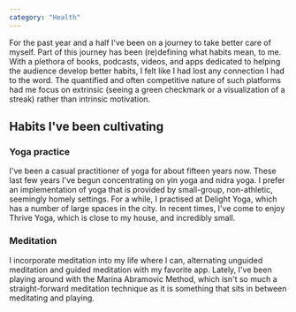 ```yaml
---
category: "Health"
---
```

For the past year and a half I've been on a journey to take better care of myself. Part of this journey has been (re)defining what habits mean, to me. With a plethora of books, podcasts, videos, and apps dedicated to helping the audience develop better habits, I felt like I had lost any connection I had to the word. The quantified and often competitive nature of such platforms had me focus on extrinsic (seeing a green checkmark or a visualization of a streak) rather than intrinsic motivation.

## Habits I've been cultivating

### Yoga practice
I've been a casual practitioner of yoga for about fifteen years now. These last few years I've begun concentrating on yin yoga and nidra yoga. I prefer an implementation of yoga that is provided by small-group, non-athletic, seemingly homely settings. For a while, I practised at Delight Yoga, which has a number of large spaces in the city. In recent times, I've come to enjoy Thrive Yoga, which is close to my house, and incredibly small.

### Meditation
I incorporate meditation into my life where I can, alternating unguided meditation and guided meditation with my favorite app. Lately, I've been playing around with the Marina Abramovic Method, which isn't so much a straight-forward meditation technique as it is something that sits in between meditating and playing.